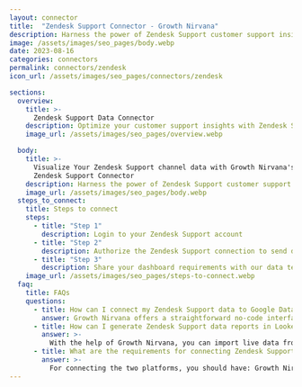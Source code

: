 ```yaml
---
layout: connector
title:  "Zendesk Support Connector - Growth Nirvana"
description: Harness the power of Zendesk Support customer support insights integrated into Looker Studio for strategic support management decisions.
image: /assets/images/seo_pages/body.webp
date: 2023-08-16
categories: connectors
permalink: connectors/zendesk
icon_url: /assets/images/seo_pages/connectors/zendesk

sections:
  overview:
    title: >-
      Zendesk Support Data Connector
    description: Optimize your customer support insights with Zendesk Support integration. Seamlessly merge customer support data from Zendesk Support with Looker Studio's analytical capabilities, unlocking insights that drive support strategies, ticket analysis, and operational excellence.
    image_url: /assets/images/seo_pages/overview.webp

  body:
    title: >-
      Visualize Your Zendesk Support channel data with Growth Nirvana's
      Zendesk Support Connector
    description: Harness the power of Zendesk Support customer support insights integrated into Looker Studio for strategic support management decisions.
    image_url: /assets/images/seo_pages/body.webp
  steps_to_connect:
    title: Steps to connect
    steps:
      - title: "Step 1"
        description: Login to your Zendesk Support account
      - title: "Step 2"
        description: Authorize the Zendesk Support connection to send data to Growth Nirvana
      - title: "Step 3"
        description: Share your dashboard requirements with our data team. We will build the report for you.
    image_url: /assets/images/seo_pages/steps-to-connect.webp
  faq:
    title: FAQs
    questions:
      - title: How can I connect my Zendesk Support data to Google Data Studio/Looker Studio?
        answer: Growth Nirvana offers a straightforward no-code interface to connect to Zendesk Support data sources.
      - title: How can I generate Zendesk Support data reports in Looker Studio?
        answer: >-
          With the help of Growth Nirvana, you can import live data from Zendesk Support into Looker Studio. These data can be viewed in charts, tables, and dashboards to generate branded reports that can be shared instantly.
      - title: What are the requirements for connecting Zendesk Support and Looker Studio?
        answer: >-
          For connecting the two platforms, you should have: Growth Nirvana Account and Zendesk Support Ads Account
---
```

